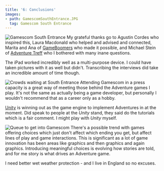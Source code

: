 ```yaml
---
title: '6: Conclusions'
images:
- path: GamescomSouthEntrance.JPG
  tag: Gamescom South Entrance
---
```

![Gamescom South Entrance](GamescomSouthEntrance.JPG)
My grateful thanks go to Agustin Cordes who inspired this,
Laura Macdonald who helped and advised and connected,
Marita and Ana of [GameBoomers](http://www.gameboomers.com) who made it possible,
and Michael Stein of [Adventure Treff](http://www.adventure-treff.de)
who I bothered with many inane questions.

The iPad worked incredibly well as a multi-purpose device. I could have
taken pictures with it as well but didn't. Transcribing the
interviews did take an incredible amount of time though.

![Crowds waiting at South Entrance](DSCF5424.JPG)
Attending Gamescom in a press capacity is a great way of meeting
those behind the Adventure games I play. It's not the same as
actually being a game developer, but personally I wouldn't recommend
that as a career only as a hobby.

[Unity](https://unity3d.com) is winning out as the game engine to
implement Adventures in at the moment. Did speak to people
at the *Unity* stand, they said do the tutorials which is
a fair comment.  I might play with *Unity* myself.

![Queue to get into Gamescom](PublicQueue.JPG)
There's a possible trend with games offering choices which
just don't affect which ending you get, but affect lines of play
and game interactions. This is significant as a lot of game
innovation has been areas like graphics and then graphics and
again graphics. Introducing meaningful choices is evolving
how stories are told, and
for me story is what drives an Adventure game.

I need better wet weather protection - and I live in England
so no excuses.

